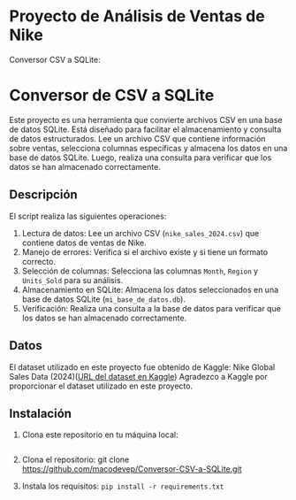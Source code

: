 # Proyecto de Análisis de Ventas de Nike

Conversor CSV a SQLite:
# Conversor de CSV a SQLite

Este proyecto es una herramienta que convierte archivos CSV en una base de datos SQLite. Está diseñado para facilitar el almacenamiento y consulta de datos estructurados. Lee un archivo CSV que contiene información sobre ventas, selecciona columnas específicas y almacena los datos en una base de datos SQLite. Luego, realiza una consulta para verificar que los datos se han almacenado correctamente.

## Descripción

El script realiza las siguientes operaciones:
1. Lectura de datos: Lee un archivo CSV (`nike_sales_2024.csv`) que contiene datos de ventas de Nike.
2. Manejo de errores: Verifica si el archivo existe y si tiene un formato correcto.
3. Selección de columnas: Selecciona las columnas `Month`, `Region` y `Units_Sold` para su análisis.
4. Almacenamiento en SQLite: Almacena los datos seleccionados en una base de datos SQLite (`mi_base_de_datos.db`).
5. Verificación: Realiza una consulta a la base de datos para verificar que los datos se han almacenado correctamente.

## Datos

El dataset utilizado en este proyecto fue obtenido de Kaggle: Nike Global Sales Data (2024)([URL del dataset en Kaggle](https://www.kaggle.com/datasets/ayushcx/nike-global-sales-data-2024))
Agradezco a Kaggle por proporcionar el dataset utilizado en este proyecto.

## Instalación

1. Clona este repositorio en tu máquina local:

   ```bash
   
1. Clona el repositorio: git clone https://github.com/macodevep/Conversor-CSV-a-SQLite.git
2. Instala los requisitos: `pip install -r requirements.txt`
